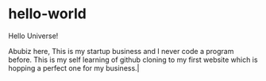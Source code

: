 # hello-world

Hello Universe! 

Abubiz here, This is my startup business and I never code a program before. This is my self learning of github cloning to my first website 
which is hopping a perfect one for my business.|
